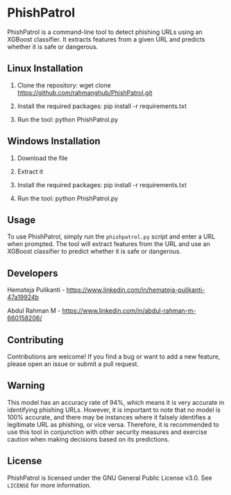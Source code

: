 # PhishPatrol

PhishPatrol is a command-line tool to detect phishing URLs using an XGBoost classifier. It extracts features from a given URL and predicts whether it is safe or dangerous.

## Linux Installation

1. Clone the repository: wget clone https://github.com/rahmanghub/PhishPatrol.git


2. Install the required packages: pip install -r requirements.txt


3. Run the tool: python PhishPatrol.py


## Windows Installation

1. Download the file

2. Extract it

3. Install the required packages: pip install -r requirements.txt

4. Run the tool: python PhishPatrol.py


## Usage

To use PhishPatrol, simply run the `phishpatrol.py` script and enter a URL when prompted. The tool will extract features from the URL and use an XGBoost classifier to predict whether it is safe or dangerous.

## Developers

Hemateja Pulikanti  - https://www.linkedin.com/in/hemateja-pulikanti-47a19924b

Abdul Rahman M      - https://www.linkedin.com/in/abdul-rahman-m-660158206/

## Contributing

Contributions are welcome! If you find a bug or want to add a new feature, please open an issue or submit a pull request.

## Warning

This model has an accuracy rate of 94%, which means it is very accurate in identifying phishing URLs. However, it is important to note that no model is 100% accurate, and there may be instances where it falsely identifies a legitimate URL as phishing, or vice versa. Therefore, it is recommended to use this tool in conjunction with other security measures and exercise caution when making decisions based on its predictions.

## License

PhishPatrol is licensed under the GNU General Public License v3.0. See `LICENSE` for more information.
